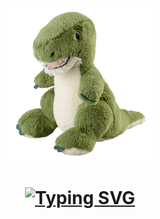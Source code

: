   <p class="aligncenter">
    <img src="Dolly.png" width="230" />
</p>

<style>
.aligncenter {
    text-align: center;
}
</style>
<h1 align="center">
  <a href="https://git.io/typing-svg"><img src="https://readme-typing-svg.herokuapp.com?font=Fira+Code&pause=1000&center=true&random=false&width=435&lines=Hello+Dolly+!" alt="Typing SVG" /></a>
  </h1><h3 align="center">
